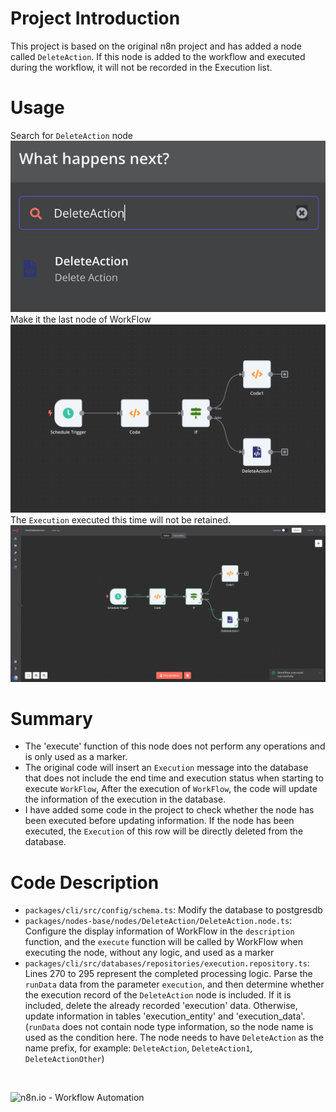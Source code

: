 
# Project Introduction
This project is based on the original n8n project and has added a node called `DeleteAction`. If this node is added to the workflow and executed during the workflow, it will not be recorded in the Execution list.

# Usage
Search for `DeleteAction` node
<br>
![DeleteAction](./assets/g0.png)
<br>
Make it the last node of WorkFlow
<br>
![WorkFlow](./assets/g1.png)
<br>
The `Execution` executed this time will not be retained.
<br>
![Demo](./assets/g2.jpg)

# Summary
- The 'execute' function of this node does not perform any operations and is only used as a marker.
- The original code will insert an `Execution` message into the database that does not include the end time and execution status when starting to execute `WorkFlow`, After the execution of `WorkFlow`, the code will update the information of the execution in the database.
- I have added some code in the project to check whether the node has been executed before updating information. If the node has been executed, the `Execution` of this row will be directly deleted from the database.

# Code Description
- `packages/cli/src/config/schema.ts`: Modify the database to postgresdb
- `packages/nodes-base/nodes/DeleteAction/DeleteAction.node.ts`: Configure the display information of WorkFlow in the `description` function, and the `execute` function will be called by WorkFlow when executing the node, without any logic, and used as a marker
- `packages/cli/src/databases/repositories/execution.repository.ts`: Lines 270 to 295 represent the completed processing logic. Parse the `runData` data from the parameter `execution`, and then determine whether the execution record of the `DeleteAction` node is included. If it is included, delete the already recorded 'execution' data. Otherwise, update information in tables 'execution_entity' and 'execution_data'. (`runData` does not contain node type information, so the node name is used as the condition here. The node needs to have `DeleteAction` as the name prefix, for example: `DeleteAction`, `DeleteAction1`, `DeleteActionOther`)

<br>

![n8n.io - Workflow Automation](https://user-images.githubusercontent.com/65276001/173571060-9f2f6d7b-bac0-43b6-bdb2-001da9694058.png)

<br>
